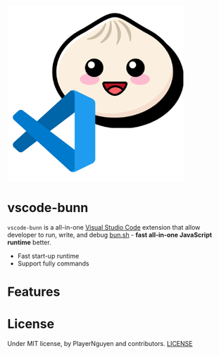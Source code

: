 ![alt](./bunn-icon.png)

# vscode-bunn

`vscode-bunn` is a all-in-one [Visual Studio Code](https://code.visualstudio.com/) extension that allow developer to run, write, and debug [bun.sh](https://bun.sh) - **fast all-in-one JavaScript runtime** better.

- Fast start-up runtime
- Support fully commands

# Features

# License

Under MIT license, by PlayerNguyen and contributors.
[LICENSE](LICENSE)
